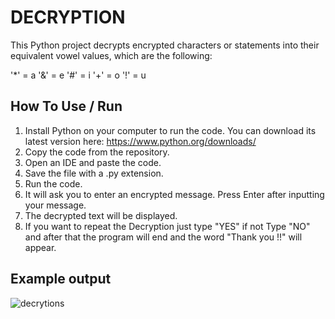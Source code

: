 # DECRYPTION
This Python project decrypts encrypted characters or statements into their equivalent vowel values, which are the following:

'*' = a
'&' = e
'#' = i
'+' = o
'!' = u

## How To Use / Run
1. Install Python on your computer to run the code. You can download its latest version here: https://www.python.org/downloads/ 
2. Copy the code from the repository. 
3. Open an IDE and paste the code. 
4. Save the file with a .py extension. 
5. Run the code. 
6. It will ask you to enter an encrypted message. Press Enter after inputting your message.
7. The decrypted text will be displayed.
8. If you want to repeat the Decryption just type "YES" if not Type "NO" and after that the program will end and the word "Thank you !!" will appear.

## Example output
![decrytions](https://user-images.githubusercontent.com/129743375/233623575-9b2d4877-0277-4686-907e-ee84f4068a1a.JPG)

